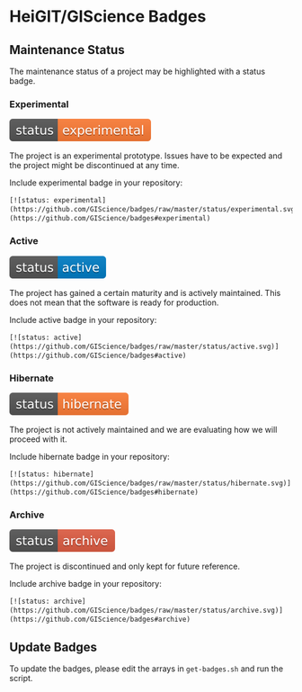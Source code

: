 # HeiGIT/GIScience Badges

## Maintenance Status

The maintenance status of a project may be highlighted with a status badge.

### Experimental
[![status: experimental](https://github.com/GIScience/badges/raw/master/status/experimental.svg)](https://github.com/GIScience/badges#experimental)

The project is an experimental prototype. Issues have to be expected and
the project might be discontinued at any time.

Include experimental badge in your repository:
```
[![status: experimental](https://github.com/GIScience/badges/raw/master/status/experimental.svg)](https://github.com/GIScience/badges#experimental)
```

### Active
[![status: active](https://github.com/GIScience/badges/raw/master/status/active.svg)](https://github.com/GIScience/badges#active)

The project has gained a certain maturity and is actively maintained.
This does not mean that the software is ready for production.

Include active badge in your repository:
```
[![status: active](https://github.com/GIScience/badges/raw/master/status/active.svg)](https://github.com/GIScience/badges#active)
```

### Hibernate
[![status: hibernate](https://github.com/GIScience/badges/raw/master/status/hibernate.svg)](https://github.com/GIScience/badges#hibernate)

The project is not actively maintained and we are evaluating how we will
proceed with it.

Include hibernate badge in your repository:
```
[![status: hibernate](https://github.com/GIScience/badges/raw/master/status/hibernate.svg)](https://github.com/GIScience/badges#hibernate)
```

### Archive
[![status: archive](https://github.com/GIScience/badges/raw/master/status/archive.svg)](https://github.com/GIScience/badges#archive)

The project is discontinued and only kept for future reference.

Include archive badge in your repository:
```
[![status: archive](https://github.com/GIScience/badges/raw/master/status/archive.svg)](https://github.com/GIScience/badges#archive)
```

## Update Badges

To update the badges, please edit the arrays in `get-badges.sh` and run the script.

